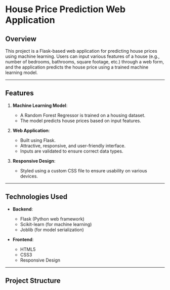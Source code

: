 # **House Price Prediction Web Application**

## **Overview**
This project is a Flask-based web application for predicting house prices using machine learning. Users can input various features of a house (e.g., number of bedrooms, bathrooms, square footage, etc.) through a web form, and the application predicts the house price using a trained machine learning model.

---

## **Features**
1. **Machine Learning Model**:
   - A Random Forest Regressor is trained on a housing dataset.
   - The model predicts house prices based on input features.

2. **Web Application**:
   - Built using Flask.
   - Attractive, responsive, and user-friendly interface.
   - Inputs are validated to ensure correct data types.

3. **Responsive Design**:
   - Styled using a custom CSS file to ensure usability on various devices.

---

## **Technologies Used**
- **Backend**:
  - Flask (Python web framework)
  - Scikit-learn (for machine learning)
  - Joblib (for model serialization)

- **Frontend**:
  - HTML5
  - CSS3
  - Responsive Design

---

## **Project Structure**
